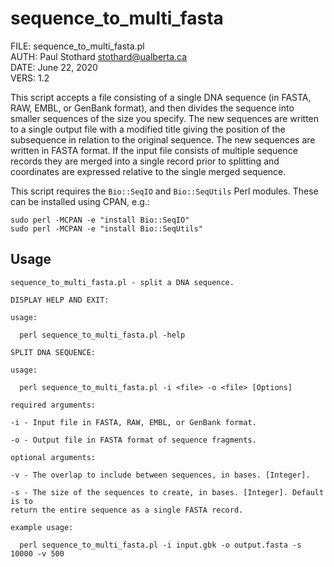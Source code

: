 # sequence\_to\_multi\_fasta

FILE: sequence\_to\_multi\_fasta.pl  
AUTH: Paul Stothard <stothard@ualberta.ca>  
DATE: June 22, 2020  
VERS: 1.2  

This script accepts a file consisting of a single DNA sequence (in FASTA, RAW, EMBL, or GenBank format), and then divides the sequence into smaller sequences of the size you specify. The new sequences are written to a single output file with a modified title giving the position of the subsequence in relation to the original sequence. The new sequences are written in FASTA format. If the input file consists of multiple sequence records they are merged into a single record prior to splitting and coordinates are expressed relative to the single merged sequence. 

This script requires the `Bio::SeqIO` and `Bio::SeqUtils` Perl modules. These can be installed using CPAN, e.g.:

```
sudo perl -MCPAN -e "install Bio::SeqIO"
sudo perl -MCPAN -e "install Bio::SeqUtils"
```

## Usage

```
sequence_to_multi_fasta.pl - split a DNA sequence.

DISPLAY HELP AND EXIT:

usage:

  perl sequence_to_multi_fasta.pl -help

SPLIT DNA SEQUENCE:

usage:

  perl sequence_to_multi_fasta.pl -i <file> -o <file> [Options]

required arguments:

-i - Input file in FASTA, RAW, EMBL, or GenBank format.

-o - Output file in FASTA format of sequence fragments.

optional arguments:

-v - The overlap to include between sequences, in bases. [Integer].

-s - The size of the sequences to create, in bases. [Integer]. Default is to
return the entire sequence as a single FASTA record.

example usage:

  perl sequence_to_multi_fasta.pl -i input.gbk -o output.fasta -s 10000 -v 500
```
